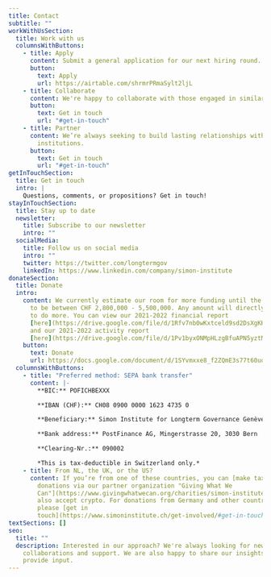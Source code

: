 ```yaml
---
title: Contact
subtitle: ""
workWithUsSection:
  title: Work with us
  columnsWithButtons:
    - title: Apply
      content: Submit a general application for our next hiring round.
      button:
        text: Apply
        url: https://airtable.com/shrmrPRmaSylt2ljL
    - title: Collaborate
      content: We're happy to collaborate with those engaged in similar work.
      button:
        text: Get in touch
        url: "#get-in-touch"
    - title: Partner
      content: We’re always seeking to build lasting relationships with aligned
        institutions.
      button:
        text: Get in touch
        url: "#get-in-touch"
getInTouchSection:
  title: Get in touch
  intro: |
    Questions, comments, or propositions? Get in touch!
stayInTouchSection:
  title: Stay up to date
  newsletter:
    title: Subscribe to our newsletter
    intro: ""
  socialMedia:
    title: Follow us on social media
    intro: ""
    twitter: https://twitter.com/longtermgov
    linkedIn: https://www.linkedin.com/company/simon-institute
donateSection:
  title: Donate
  intro:
    content: We currently estimate our room for more funding until the end of 2025
      to be between CHF 2,800,000 - 5,500,000. Any amount will directly help us
      to do more. You can view our 2021-2022 financial report
      [here](https://drive.google.com/file/d/1Rfv7nb0wKxtceld9sd2DsXgKHj-zKblG/view?usp=sharing),
      and our 2021-2022 activity report
      [here](https://drive.google.com/file/d/1Pv1byxONMpHLzgBfuAPN5yztMDc1Jazc/view?usp=sharing).
    button:
      text: Donate
      url: https://docs.google.com/document/d/1SYvmxxe8_f2ZQmE3s77t60uqZB2RQTbg944E7w45UCM/edit?usp=sharing
  columnsWithButtons:
    - title: "Preferred method: SEPA bank transfer"
      content: |-
        **BIC:** POFICHBEXXX   

        **IBAN (CHF):** CH08 0900 0000 1623 4735 0  

        **Beneficiary:** Simon Institute for Longterm Governance Genève  

        **Bank address:** PostFinance AG, Mingerstrasse 20, 3030 Bern  

        **Clearing-Nr.:** 090002

        *This is tax-deductible in Switzerland only.*
    - title: From NL, the UK, or the US?
      content: If you’re from one of these countries, you can [make tax-deductible
        donations via our partner organization "Giving What We
        Can"](https://www.givingwhatwecan.org/charities/simon-institute). They
        also accept crypto. For donations from Germany and other countries,
        please [get in
        touch](https://www.simoninstitute.ch/get-involved/#get-in-touch).
textSections: []
seo:
  title: ""
  description: Interested in our approach? We're always looking for new ideas,
    collaborations and support. We are also happy to share our insights and
    provide input.
---
```

